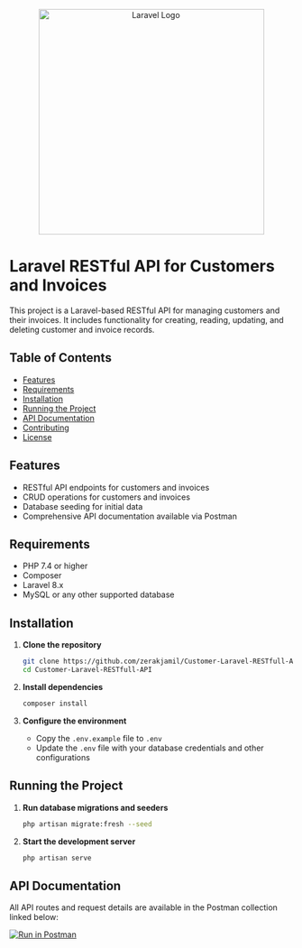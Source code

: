 <p align="center"><a href="https://laravel.com" target="_blank"><img src="https://raw.githubusercontent.com/laravel/art/master/logo-lockup/5%20SVG/2%20CMYK/1%20Full%20Color/laravel-logolockup-cmyk-red.svg" width="400" alt="Laravel Logo"></a></p>

# Laravel RESTful API for Customers and Invoices

This project is a Laravel-based RESTful API for managing customers and their invoices. It includes functionality for creating, reading, updating, and deleting customer and invoice records.

## Table of Contents
- [Features](#features)
- [Requirements](#requirements)
- [Installation](#installation)
- [Running the Project](#running-the-project)
- [API Documentation](#api-documentation)
- [Contributing](#contributing)
- [License](#license)

## Features
- RESTful API endpoints for customers and invoices
- CRUD operations for customers and invoices
- Database seeding for initial data
- Comprehensive API documentation available via Postman

## Requirements
- PHP 7.4 or higher
- Composer
- Laravel 8.x
- MySQL or any other supported database

## Installation
1. **Clone the repository**
    ```sh
    git clone https://github.com/zerakjamil/Customer-Laravel-RESTfull-API.git
    cd Customer-Laravel-RESTfull-API
    ```

2. **Install dependencies**
    ```sh
    composer install
    ```

3. **Configure the environment**
    - Copy the `.env.example` file to `.env`
    - Update the `.env` file with your database credentials and other configurations


## Running the Project
1. **Run database migrations and seeders**
    ```sh
    php artisan migrate:fresh --seed
    ```

2. **Start the development server**
    ```sh
    php artisan serve
    ```

## API Documentation
All API routes and request details are available in the Postman collection linked below:

[![Run in Postman](https://run.pstmn.io/button.svg)](https://api.postman.com/collections/28087875-7a617646-52df-4c25-8664-9dbd5d9264e1?access_key=PMAT-01J03R2JK5Q6XM4GC7NM8T4JVQ)
